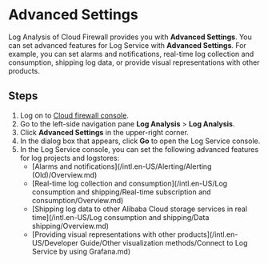 # Advanced Settings

Log Analysis of Cloud Firewall provides you with **Advanced Settings**. You can set advanced features for Log Service with **Advanced Settings**. For example, you can set alarms and notifications, real-time log collection and consumption, shipping log data, or provide visual representations with other products.

## Steps

1.  Log on to [Cloud firewall console](https://yundunnext.console.aliyun.com/?p=cfwnext).
2.  Go to the left-side navigation pane **Log Analysis** \> **Log Analysis**.
3.  Click **Advanced Settings** in the upper-right corner.
4.  In the dialog box that appears, click **Go** to open the Log Service console.
5.  In the Log Service console, you can set the following advanced features for log projects and logstores:
    -   [Alarms and notifications](/intl.en-US/Alerting/Alerting (Old)/Overview.md)
    -   [Real-time log collection and consumption](/intl.en-US/Log consumption and shipping/Real-time subscription and consumption/Overview.md)
    -   [Shipping log data to other Alibaba Cloud storage services in real time](/intl.en-US/Log consumption and shipping/Data shipping/Overview.md)
    -   [Providing visual representations with other products](/intl.en-US/Developer Guide/Other visualization methods/Connect to Log Service by using Grafana.md)

